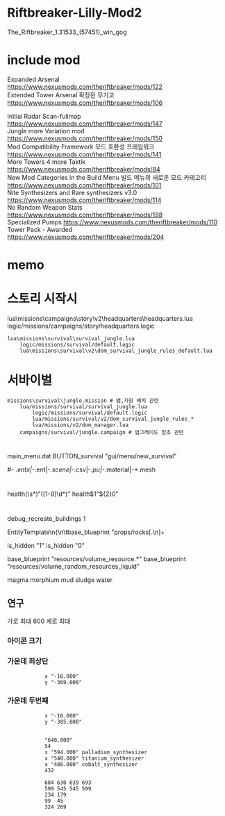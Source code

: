 # Riftbreaker-Lilly-Mod2
 
The_Riftbreaker_1.31533_(57451)_win_gog


# include mod

Expanded Arsenal  
https://www.nexusmods.com/theriftbreaker/mods/122  
Extended Tower Arsenal 확장된 무기고  
https://www.nexusmods.com/theriftbreaker/mods/106  

Initial Radar Scan-fullmap  
https://www.nexusmods.com/theriftbreaker/mods/147  
Jungle more Variation mod  
https://www.nexusmods.com/theriftbreaker/mods/150  
Mod Compatibility Framework 모드 호환성 프레임워크  
https://www.nexusmods.com/theriftbreaker/mods/141  
More Towers 4 more Taktik  
https://www.nexusmods.com/theriftbreaker/mods/84  
New Mod Categories in the Build Menu 빌드 메뉴의 새로운 모드 카테고리  
https://www.nexusmods.com/theriftbreaker/mods/101  
Nite Synthesizers and Rare synthesizers v3.0  
https://www.nexusmods.com/theriftbreaker/mods/114  
No Random Weapon Stats  
https://www.nexusmods.com/theriftbreaker/mods/198  
Specialized Pumps
https://www.nexusmods.com/theriftbreaker/mods/110
Tower Pack - Awarded  
https://www.nexusmods.com/theriftbreaker/mods/204  

# memo

# 스토리 시작시
lua\missions\campaigns\story\v2\headquarters\headquarters.lua
    logic/missions/campaigns/story/headquarters.logic
    
    lua\missions\survival\survival_jungle.lua
        logic/missions/survival/default.logic
        lua\missions\survival\v2\dom_survival_jungle_rules_default.lua
		
# 서바이벌
	missions\survival\jungle.mission # 맵,자원 배치 관련
		lua/missions/survival/survival_jungle.lua
			logic/missions/survival/default.logic
			lua/missions/survival/v2/dom_survival_jungle_rules_*
			lua/missions/v2/dom_manager.lua
		campaigns/survival/jungle.campaign # 업그레이드 참조 관련

#
main_menu.dat
	BUTTON_survival                         "gui/menu/new_survival"


#-
*.entx|-*.ent|-*.scene|-*.csv|-*.pu|-*.material|-*.mesh

#
health(\s*)"([1-9]\d*)"
health$1"${2}0"

#
debug_recreate_buildings 1


EntityTemplate\n{\n\tbase_blueprint "props/rocks[.\n]+

is_hidden "1"
is_hidden "0"

base_blueprint "resources/volume_resource.*"
base_blueprint "resources/volume_random_resources_liquid"


magma
morphium
mud
sludge
water

## 연구

가로 최대 600
세로 최대 

### 아이콘 크기

### 가운데 최상단 
		        x "-16.000"
		        y "-369.000"
### 가운데 두번째
		        x "-16.000"
		        y "-305.000"
				
				
				"648.000"
				54
				x "594.000" palladium_synthesizer
				x "540.000" titanium_synthesizer
				x "486.000" cobalt_synthesizer
				432
				
				684	630	639	693
				599	545	545	599
				234	179
				99	45
				324	269